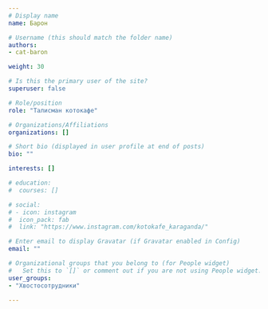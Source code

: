 ```yaml
---
# Display name
name: Барон

# Username (this should match the folder name)
authors:
- cat-baron

weight: 30

# Is this the primary user of the site?
superuser: false

# Role/position
role: "Талисман котокафе"

# Organizations/Affiliations
organizations: []

# Short bio (displayed in user profile at end of posts)
bio: ""

interests: []

# education:
#  courses: []

# social:
# - icon: instagram
#  icon_pack: fab
#  link: "https://www.instagram.com/kotokafe_karaganda/"

# Enter email to display Gravatar (if Gravatar enabled in Config)
email: ""

# Organizational groups that you belong to (for People widget)
#   Set this to `[]` or comment out if you are not using People widget.
user_groups:
- "Хвостосотрудники"

---
```

